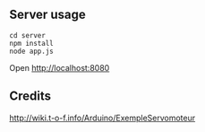 
## Server usage
```
cd server
npm install
node app.js
```

Open [http://localhost:8080](http://localhost:8080)


## Credits
http://wiki.t-o-f.info/Arduino/ExempleServomoteur